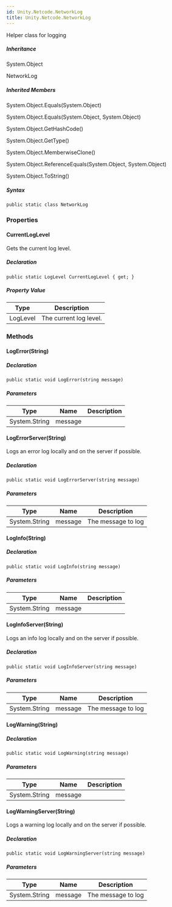 ```yaml
---  
id: Unity.Netcode.NetworkLog  
title: Unity.Netcode.NetworkLog  
---
```


<div class="markdown level0 summary">

Helper class for logging

</div>

<div class="markdown level0 conceptual">

</div>

<div class="inheritance">

##### Inheritance

<div class="level0">

System.Object

</div>

<div class="level1">

NetworkLog

</div>

</div>

<div class="inheritedMembers">

##### Inherited Members

<div>

System.Object.Equals(System.Object)

</div>

<div>

System.Object.Equals(System.Object, System.Object)

</div>

<div>

System.Object.GetHashCode()

</div>

<div>

System.Object.GetType()

</div>

<div>

System.Object.MemberwiseClone()

</div>

<div>

System.Object.ReferenceEquals(System.Object, System.Object)

</div>

<div>

System.Object.ToString()

</div>

</div>

 

##### Syntax

<div class="codewrapper">

``` lang-csharp
public static class NetworkLog
```

</div>

### Properties

#### CurrentLogLevel

<div class="markdown level1 summary">

Gets the current log level.

</div>

<div class="markdown level1 conceptual">

</div>

##### Declaration

<div class="codewrapper">

``` lang-csharp
public static LogLevel CurrentLogLevel { get; }
```

</div>

##### Property Value

| Type     | Description            |
|----------|------------------------|
| LogLevel | The current log level. |

### Methods

#### LogError(String)

<div class="markdown level1 summary">

</div>

<div class="markdown level1 conceptual">

</div>

##### Declaration

<div class="codewrapper">

``` lang-csharp
public static void LogError(string message)
```

</div>

##### Parameters

| Type          | Name    | Description |
|---------------|---------|-------------|
| System.String | message |             |

#### LogErrorServer(String)

<div class="markdown level1 summary">

Logs an error log locally and on the server if possible.

</div>

<div class="markdown level1 conceptual">

</div>

##### Declaration

<div class="codewrapper">

``` lang-csharp
public static void LogErrorServer(string message)
```

</div>

##### Parameters

| Type          | Name    | Description        |
|---------------|---------|--------------------|
| System.String | message | The message to log |

#### LogInfo(String)

<div class="markdown level1 summary">

</div>

<div class="markdown level1 conceptual">

</div>

##### Declaration

<div class="codewrapper">

``` lang-csharp
public static void LogInfo(string message)
```

</div>

##### Parameters

| Type          | Name    | Description |
|---------------|---------|-------------|
| System.String | message |             |

#### LogInfoServer(String)

<div class="markdown level1 summary">

Logs an info log locally and on the server if possible.

</div>

<div class="markdown level1 conceptual">

</div>

##### Declaration

<div class="codewrapper">

``` lang-csharp
public static void LogInfoServer(string message)
```

</div>

##### Parameters

| Type          | Name    | Description        |
|---------------|---------|--------------------|
| System.String | message | The message to log |

#### LogWarning(String)

<div class="markdown level1 summary">

</div>

<div class="markdown level1 conceptual">

</div>

##### Declaration

<div class="codewrapper">

``` lang-csharp
public static void LogWarning(string message)
```

</div>

##### Parameters

| Type          | Name    | Description |
|---------------|---------|-------------|
| System.String | message |             |

#### LogWarningServer(String)

<div class="markdown level1 summary">

Logs a warning log locally and on the server if possible.

</div>

<div class="markdown level1 conceptual">

</div>

##### Declaration

<div class="codewrapper">

``` lang-csharp
public static void LogWarningServer(string message)
```

</div>

##### Parameters

| Type          | Name    | Description        |
|---------------|---------|--------------------|
| System.String | message | The message to log |

 
